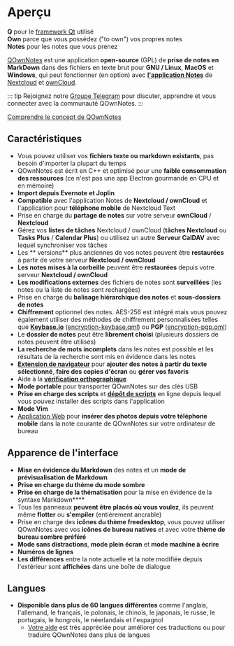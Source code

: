 # Aperçu

<template>
<v-carousel cycle show-arrows-on-hover>
  <v-carousel-item>
    <img src="/screenshots/screenshot.png" alt="Capture d'écran de QOwnNotes" />
    <div class="sheet">
      Modifiez vos notes avec la mise en évidence Markdown, les balises colorées et les sous-dossiers
    </div>
  </v-carousel-item>
  <v-carousel-item>
    <img src="/screenshots/screenshot-minimal.png" alt="Vue minimale" />
    <div class="sheet">
      Interface utilisateur par défaut minimale qui peut être supprimée encore plus
    </div>
  </v-carousel-item>
  <v-carousel-item>
    <img src="/screenshots/screenshot-vertical.png" alt="Vue verticale" />
    <div class="sheet">
      Affichez vos notes dans une vue Markdown verticale en déplaçant les panneaux
    </div>
  </v-carousel-item>
  <v-carousel-item>
    <img src="/screenshots/screenshot-portable-mode.png" alt="Mode portable" />
    <div class="sheet">
      Mode portable pour clés USB
    </div>
  </v-carousel-item>
  <v-carousel-item>
    <img src="/screenshots/screenshot-1col.png" alt="Une colonne" />
    <div class="sheet">
      Tous les panneaux peuvent être placés où vous le souhaitez
    </div>
  </v-carousel-item>
  <v-carousel-item>
    <img src="/screenshots/screenshot-darkmode.png" alt="screenshot darkmode" />
    <div class="sheet">
      Mode sombre
    </div>
  </v-carousel-item>
  <v-carousel-item>
    <img src="/screenshots/screenshot-distraction-free-mode.png" alt="screenshot-distraction-free-mode" />
    <div class="sheet">
      Mode sans distractions
    </div>
  </v-carousel-item>
  <v-carousel-item>
    <img src="/screenshots/screenshot-encrypted-note-decrypted.png" alt="Chiffrement de note" />
    <div class="sheet">
      Chiffrement facultatif des notes AES (également scriptable)
    </div>
  </v-carousel-item>
  <v-carousel-item>
    <img src="/screenshots/screenshot-encrypted-note.png" alt="Note chiffrée" />
    <div class="sheet">
      Les notes chiffrées sont toujours du texte
    </div>
  </v-carousel-item>
  <v-carousel-item>
    <img src="/screenshots/screenshot-diff.png" alt="screenshot diff" />
    <div class="sheet">
      Afficher la différence entre les notes lorsqu'elles ont été modifiées en externe
    </div>
  </v-carousel-item>
  <v-carousel-item>
    <img src="/screenshots/screenshot-export-print.png" alt="screenshot-export-print" />
    <div class="sheet">
      Note PDF export and printing
    </div>
  </v-carousel-item>
  <v-carousel-item>
    <img src="/screenshots/screenshot-freedesktop-theme.png" alt="screenshot-freedesktop-theme" />
    <div class="sheet">
      Icons via Freedesktop theme
    </div>
  </v-carousel-item>
  <v-carousel-item>
    <img src="/screenshots/screenshot-other-workspace.png" alt="screenshot-other-workspace" />
    <div class="sheet">
      Vous pouvez avoir différents espaces de travail
    </div>
  </v-carousel-item>
  <v-carousel-item>
    <img src="/screenshots/screenshot-qml.png" alt="screenshot-qml" />
    <div class="sheet">
      Scriptable
    </div>
  </v-carousel-item>
  <v-carousel-item>
    <img src="/screenshots/screenshot-russian.png" alt="screenshot-russian" />
    <div class="sheet">
      Traduit dans de nombreuses langues
    </div>
  </v-carousel-item>
  <v-carousel-item>
    <img src="/screenshots/screenshot-search-in-all-notes.png" alt="screenshot-search-in-all-notes" />
    <div class="sheet">
      Rechercher dans toutes les notes
    </div>
  </v-carousel-item>
  <v-carousel-item>
    <img src="/screenshots/screenshot-search-in-current-note.png" alt="screenshot-search-in-current-note" />
    <div class="sheet">
      Rechercher dans la note actuelle
    </div>
  </v-carousel-item>
  <v-carousel-item>
    <img src="/screenshots/screenshot-settings-note-folders.png" alt="screenshot-settings-note-folders" />
    <div class="sheet">
      Capable d'utiliser plusieurs dossiers de notes
    </div>
  </v-carousel-item>
  <v-carousel-item>
    <img src="/screenshots/screenshot-todo.png" alt="screenshot-todo" />
    <div class="sheet">
      Gérez vos listes Todo via CalDAV
    </div>
  </v-carousel-item>
  <v-carousel-item>
    <img src="/screenshots/screenshot-trash.png" alt="screenshot-trash" />
    <div class="sheet">
      Gérez les notes mises à la corbeille sur votre serveur Nextcloud
    </div>
  </v-carousel-item>
  <v-carousel-item>
    <img src="/screenshots/screenshot-versioning.png" alt="screenshot-versioning" />
    <div class="sheet">
      Gérez vos versions de notes sur votre serveur Nextcloud
    </div>
  </v-carousel-item>
</v-carousel>
</template>

<v-divider />

**Q** pour le [framework Qt](https://www.qt.io/) utilisé   
**Own** parce que vous possédez ("to own") vos propres notes   
**Notes** pour les notes que vous prenez

<v-divider />

[QOwnNotes](https://www.qownnotes.org/) est une application **open-source** (GPL) de **prise de notes en MarkDown** dans des fichiers en texte brut pour **GNU / Linux**, **MacOS** et **Windows**, qui peut fonctionner (en option) avec [**l'application Notes**](https://github.com/nextcloud/notes) de [Nextcloud](https://nextcloud.com/) et [ownCloud](https://owncloud.org/).

::: tip
Rejoignez notre [Groupe Telegram](https://t.me/QOwnNotes) pour discuter, apprendre et vous connecter avec la communauté QOwnNotes.
:::

[Comprendre le concept de QOwnNotes](concept.md)

## Caractéristiques
- Vous pouvez utiliser vos **fichiers texte ou markdown existants**, pas besoin d'importer la plupart du temps
- QOwnNotes est écrit en C++ et optimisé pour une **faible consommation des ressources** (ce n'est pas une app Electron gourmande en CPU et en mémoire)
- **Import depuis Evernote et Joplin**
- **Compatible** avec l'application Notes de **Nextcloud / ownCloud** et l'application pour **téléphone mobile** de Nextcloud Text
- Prise en charge du **partage de notes** sur votre serveur **ownCloud** / **Nextcloud**
- Gérez vos **listes de tâches** Nextcloud / ownCloud (**tâches Nextcloud** ou **Tasks Plus** / **Calendar Plus**) ou utilisez un autre **Serveur CalDAV** avec lequel synchroniser vos tâches
- Les ** versions** plus anciennes de vos notes peuvent être **restaurées** à partir de votre serveur **Nextcloud / ownCloud**
- **Les notes mises à la corbeille** peuvent être **restaurées** depuis votre serveur **Nextcloud / ownCloud**
- **Les modifications externes** des fichiers de notes sont **surveillées** (les notes ou la liste de notes sont rechargées)
- Prise en charge du **balisage hiérarchique des notes** et **sous-dossiers de notes**
- **Chiffrement** optionnel des notes. AES-256 est intégré mais vous pouvez également utiliser des méthodes de chiffrement personnalisées telles que **[Keybase.io](https://keybase.io/)** ([encryption-keybase.qml](https://github.com/pbek/QOwnNotes/blob/main/doc/scripting/encryption-keybase.qml)) ou **PGP** ([encryption-pgp.qml](https://github.com/pbek/QOwnNotes/blob/main/doc/scripting/encryption-pgp.qml))
- Le **dossier de notes** peut être **librement choisi** (plusieurs dossiers de notes peuvent être utilisés)
- **La recherche de mots incomplets** dans les notes est possible et les résultats de la recherche sont mis en évidence dans les notes
- [**Extension de navigateur**](browser-extension.md) pour **ajouter des notes à partir du texte sélectionné**, **faire des copies d'écran** ou **gérer vos favoris**
- Aide à la [**vérification orthographique**](../editor/spellchecking.md)
- **Mode portable** pour transporter QOwnNotes sur des clés USB
- **Prise en charge des scripts** et [**dépôt de scripts**](https://github.com/qownnotes/scripts) en ligne depuis lequel vous pouvez installer des scripts dans l'application
- **Mode Vim**
- [Application Web](web-app.md) pour **insérer des photos depuis votre téléphone mobile** dans la note courante de QOwnNotes sur votre ordinateur de bureau


## Apparence de l'interface
- **Mise en évidence du Markdown** des notes et un **mode de prévisualisation de Markdown**
- **Prise en charge du thème du mode sombre**
- **Prise en charge de la thématisation** pour la mise en évidence de la syntaxe Markdown****
- Tous les panneaux **peuvent être placés où vous voulez**, ils peuvent même **flotter** ou **s'empiler** (entièrement ancrable)
- Prise en charge des **icônes du thème freedesktop**, vous pouvez utiliser QOwnNotes avec vos **icônes de bureau natives** et avec votre **thème de bureau sombre préféré**
- **Mode sans distractions**, **mode plein écran** et **mode machine à écrire**
- **Numéros de lignes**
- **Les différences** entre la note actuelle et la note modifiée depuis l'extérieur sont **affichées** dans une boîte de dialogue

## Langues
- **Disponible dans plus de 60 langues différentes** comme l'anglais, l'allemand, le français, le polonais, le chinois, le japonais, le russe, le portugais, le hongrois, le néerlandais et l'espagnol
  - [Votre aide](../contributing/translation.md) est très appréciée pour améliorer ces traductions ou pour traduire QOwnNotes dans plus de langues

<style>
.sheet {
  position: absolute;
  bottom: 50px;
  background-color: rgba(0,0,0, 0.5);
  color: white;
  text-align: center;
  display: flex;
  align-items:center;
  justify-content:center;
  height: 50px;
  width: 100%;
}

.v-window__next {
  right: 0;
}

@media (max-width: 500px) {
  .v-carousel {
    height: 400px!important;
  }
}

@media (max-width: 350px) {
  .v-carousel {
    height: 250px!important;
  }
}

@media (max-width: 200px) {
  .v-carousel {
    height: 150px!important;
  }
}
</style>
